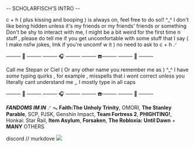--    SCHOLARFISCH'S INTRO     -- 

c + h ( plus kissing and booping ) is always on, feel  free to do so!! ^_^ I don't like being hidden unless it's my friends or my friends' friends or something 
Don't be shy to interact with me, I might be a bit weird for the first time n stuff , please do tell me if you get uncomfortable with some stuff that I say ( I make nsfw jokes, lmk if you're uncomf w it )
no need to ask to c + h .ᐟ

──── :white_heart:  ──── ──── :headphones: ──── ──── :telephone:──── ──── :white_heart: ────

Call me Stepan or Ciel ( Or any other name you remember me as ) ^_^
I have *some* typing quirks , for example , misspells that i wont correct unless you literally cant understand me ,, I mostly type in all caps 

──── :white_heart: ──── ──── :headphones: ──── ──── :telephone:──── ──── :white_heart: ────

***FANDOMS IM IN***  .ᐟ ᯓ 
__Faith:The Unholy Trinity__, OMORI, __The Stanley Parable__, SCP, PJSK, Genshin Impact, __Team Fortress 2__, __PHIGHTING!__, Honkai: Star Rail, __Item Asylum__, __Forsaken__, __The Robloxia: Until Dawn__    + **MANY** OTHERS


discord // murkdove
<a target="_blank"><img src="https://cdn.discordapp.com/attachments/1320996377412505640/1380453169787703397/Untitled440_20250606112615.png?ex=6843eeb3&is=68429d33&hm=afa2d67bfb6b8c20ef53ffa9fed28c712d5c89d35f5c318466315ff9e6470ab1&"></a>
